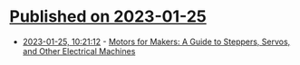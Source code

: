 # [Published on 2023-01-25](index.md)

* [2023-01-25, 10:21:12](https://news.ycombinator.com/item?id=34516628) - [Motors for Makers: A Guide to Steppers, Servos, and Other Electrical Machines](http://www.motorsformakers.com/)
